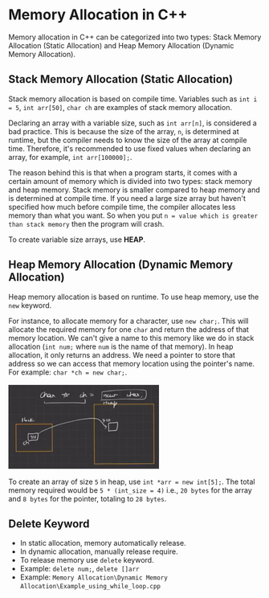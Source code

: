 # Memory Allocation in C++

Memory allocation in C++ can be categorized into two types: Stack Memory Allocation (Static Allocation) and Heap Memory Allocation (Dynamic Memory Allocation).

## Stack Memory Allocation (Static Allocation)

Stack memory allocation is based on compile time. Variables such as `int i = 5`, `int arr[50]`, `char ch` are examples of stack memory allocation. 

Declaring an array with a variable size, such as `int arr[n]`, is considered a bad practice. This is because the size of the array, `n`, is determined at runtime, but the compiler needs to know the size of the array at compile time. Therefore, it's recommended to use fixed values when declaring an array, for example, `int arr[100000];`.

The reason behind this is that when a program starts, it comes with a certain amount of memory which is divided into two types: stack memory and heap memory. Stack memory is smaller compared to heap memory and is determined at compile time. If you need a large size array but haven't specified how much before compile time, the compiler allocates less memory than what you want. So when you put `n = value which is greater than stack memory` then the program will crash.

To create variable size arrays, use **HEAP**.

## Heap Memory Allocation (Dynamic Memory Allocation)

Heap memory allocation is based on runtime. To use heap memory, use the `new` keyword.

For instance, to allocate memory for a character, use `new char;`. This will allocate the required memory for one `char` and return the address of that memory location. We can't give a name to this memory like we do in stack allocation (`int num;` where `num` is the name of that memory). In heap allocation, it only returns an address. We need a pointer to store that address so we can access that memory location using the pointer's name. For example: `char *ch = new char;`.<br><br>
<img width=300 src="/Memory Allocation/Dynamic Memory Allocation/image.png" alt="Dynamic memory allocation Example" />

To create an array of size `5` in heap, use `int *arr = new int[5];`. The total memory required would be `5 * (int_size = 4)` i.e., `20 bytes` for the array and `8 bytes` for the pointer, totaling to `28 bytes`.


## Delete Keyword
- In static allocation, memory automatically release.
- In dynamic allocation, manually release require.
- To release memory use `delete` keyword.
- Example: `delete num;`, `delete []arr`
- Example: `Memory Allocation\Dynamic Memory Allocation\Example_using_while_loop.cpp`
